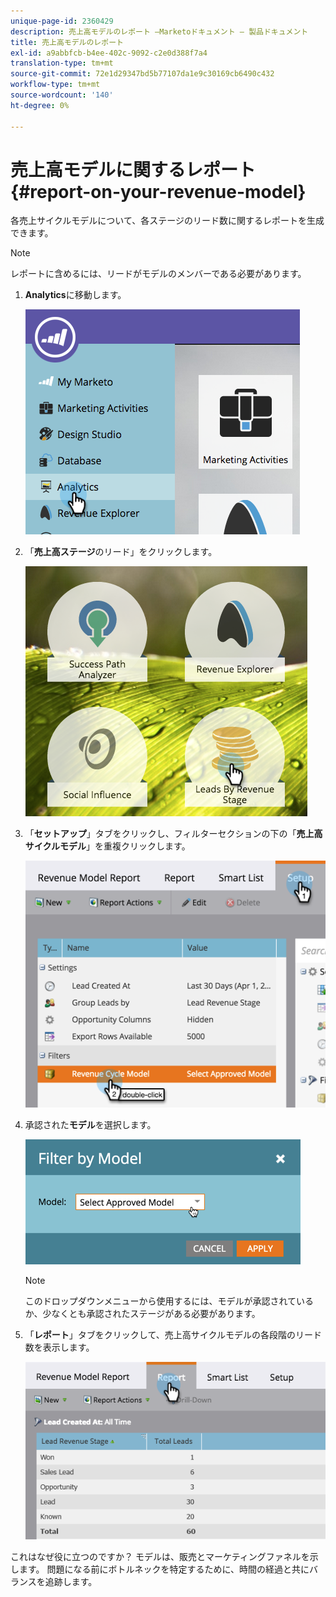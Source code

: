 ```yaml
---
unique-page-id: 2360429
description: 売上高モデルのレポート —Marketoドキュメント — 製品ドキュメント
title: 売上高モデルのレポート
exl-id: a9abbfcb-b4ee-402c-9092-c2e0d388f7a4
translation-type: tm+mt
source-git-commit: 72e1d29347bd5b77107da1e9c30169cb6490c432
workflow-type: tm+mt
source-wordcount: '140'
ht-degree: 0%

---
```


# 売上高モデルに関するレポート{#report-on-your-revenue-model}

各売上サイクルモデルについて、各ステージのリード数に関するレポートを生成できます。

>[!NOTE]
>
>レポートに含めるには、リードがモデルのメンバーである必要があります。

1. **Analytics**&#x200B;に移動します。

   ![](assets/image2015-4-29-16-3a8-3a14.png)

1. 「**売上高ステージ**&#x200B;のリード」をクリックします。

   ![](assets/image2015-4-29-16-3a15-3a3.png)

1. 「**セットアップ**」タブをクリックし、フィルターセクションの下の「**売上高サイクルモデル**」を重複クリックします。

   ![](assets/image2015-4-29-16-3a37-3a57.png)

1. 承認された&#x200B;**モデル**&#x200B;を選択します。

   ![](assets/image2015-4-29-16-3a40-3a34.png)

   >[!NOTE]
   >
   >このドロップダウンメニューから使用するには、モデルが承認されているか、少なくとも承認されたステージがある必要があります。

1. 「**レポート**」タブをクリックして、売上高サイクルモデルの各段階のリード数を表示します。

   ![](assets/image2015-4-29-16-3a51-3a29.png)

これはなぜ役に立つのですか？ モデルは、販売とマーケティングファネルを示します。 問題になる前にボトルネックを特定するために、時間の経過と共にバランスを追跡します。
